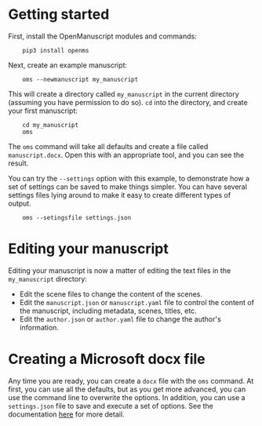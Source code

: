 # Getting started

First, install the OpenManuscript modules and commands:

```
    pip3 install openms
```

Next, create an example manuscript:

```
    oms --newmanuscript my_manuscript
```

This will create a directory called `my_manuscript` in the current directory
(assuming you have permission to do so). `cd` into the directory, and create
your first manuscript:

```
    cd my_manuscript
    oms 
```

The `oms` command will take all defaults and create a file called
`manuscript.docx`. Open this with an appropriate tool, and you can see the
result.

You can try the `--settings` option with this example, to demonstrate how a set
of settings can be saved to make things simpler. You can have several settings
files lying around to make it easy to create different types of output.

```
    oms --setingsfile settings.json
```

# Editing your manuscript

Editing your manuscript is now a matter of editing the text files in the
`my_manuscript` directory:

- Edit the scene files to change the content of the scenes.
- Edit the `manuscript.json` or `manuscript.yaml` file to control the content of
  the manuscript, including metadata, scenes, titles, etc.
- Edit the `author.json` or `author.yaml` file to change the author's
  information.

# Creating a Microsoft docx file

Any time you are ready, you can create a `docx` file with the `oms` command. At
first, you can use all the defaults, but as you get more advanced, you can use
the command line to overwrite the options. In addition, you can use
a `settings.json` file to save and execute a set of options. See the
documentation [here](https://github.com/openmanuscript/openmanuscript/blob/master/src/README.md) for more detail.
